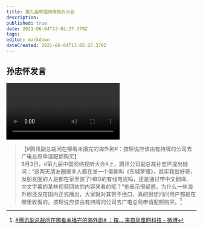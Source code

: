 ```yaml
---
title: 第九届中国网络视听大会
description: 
published: true
date: 2021-06-04T13:02:27.379Z
tags: 
editor: markdown
dateCreated: 2021-06-04T13:02:27.379Z
---
```


## 孙忠怀发言

![中国网络视听大会.mp4](src/中国网络视听大会.mp4)

> 【#腾讯副总裁问在哪看未播完的海外剧#：按理说应该由有持牌的公司去广电总局申请配额购买】\
> 6月3日，#第九届中国网络视听大会#上，腾讯公司副总裁孙忠怀提出疑问：“这两天朋友圈很多人都在发一个美剧叫《东城梦魇》，其实我就好奇，发朋友圈的人是都在家里装了HBO的有线电视吗，还是通过带中文翻译、中文字幕的某些视频网站的内容来看的呢？”他表示很疑惑，为什么一些海外剧还没在国内正式播出，大家就对其赞不绝口，真的很想问问用户都是在哪里收看的。按理说应该由有持牌的公司去广电总局申请配额购买。[^j0m6h]

[^j0m6h]: [\#腾讯副总裁问在哪看未播完的海外剧# ：按... 来自凤凰网科技 - 微博](https://archive.ph/j0m6h "https://weibo.com/1856404484/KiD34dgEp")
